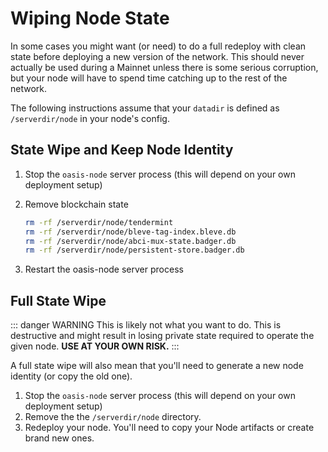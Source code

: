 # Wiping Node State

In some cases you might want (or need) to do a full redeploy with clean state
before deploying a new version of the network. This should never actually be
used during a Mainnet unless there is some serious corruption, but your node
will have to spend time catching up to the rest of the network.

The following instructions assume that your `datadir` is defined as
`/serverdir/node` in your node's config.

## State Wipe and Keep Node Identity

1. Stop the `oasis-node` server process (this will depend on your own deployment
   setup)
2. Remove blockchain state

    ```bash
    rm -rf /serverdir/node/tendermint
    rm -rf /serverdir/node/bleve-tag-index.bleve.db
    rm -rf /serverdir/node/abci-mux-state.badger.db
    rm -rf /serverdir/node/persistent-store.badger.db
    ```

3. Restart the oasis-node server process

## Full State Wipe

::: danger WARNING
This is likely not what you want to do. This is destructive and might result in
losing private state required to operate the given node. **USE AT YOUR OWN
RISK.**
:::

A full state wipe will also mean that you'll need to generate a new node
identity (or copy the old one).

1. Stop the `oasis-node` server process (this will depend on your own deployment
   setup)
2. Remove the the `/serverdir/node` directory.
3. Redeploy your node. You'll need to copy your Node artifacts or create brand
   new ones.

